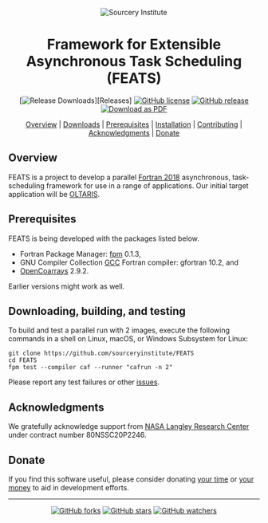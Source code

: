 <a name="top"> </a>

[This document is formatted with GitHub-Flavored Markdown.              ]:#
[For better viewing, including hyperlinks, read it online at            ]:#
[https://github.com/sourceryinstitute/FEATS/blob/master/README.md]:#
<div align="center">

![Sourcery Institute][sourcery-institute logo]


Framework for Extensible Asynchronous Task Scheduling (FEATS)
=============================================================

[![Release Downloads][download img]][Releases]
[![GitHub license][license img]](./LICENSE)
[![GitHub release][release img]](https://github.com/sourceryinstitute/FEATS/releases/latest)
[![Download as PDF][pdf img]](https://md2pdf.herokuapp.com/sourceryinstitute/FEATS/blob/master/README.pdf)

[Overview](#overview) | [Downloads](#downloads) | [Prerequisites](#prerequisites) | [Installation](#installation) |
[Contributing](#contributing) | [Acknowledgments](#acknowledgments) | [Donate](#donate)

</div>

Overview
--------

FEATS is a project to develop a parallel [Fortran 2018] asynchronous, task-scheduling
framework for use in a range of applications.  Our initial target application will be
[OLTARIS].

Prerequisites
-------------

FEATS is being developed with the packages listed below.

* Fortran Package Manager: [fpm] 0.1.3,
* GNU Compiler Collection [GCC] Fortran compiler: gfortran 10.2, and
* [OpenCoarrays] 2.9.2.

Earlier versions might work as well.

Downloading, building, and testing
----------------------------------
To build and test a parallel run with 2 images, execute the following
commands in a shell on Linux, macOS, or Windows Subsystem for Linux:
```
git clone https://github.com/sourceryinstitute/FEATS
cd FEATS
fpm test --compiler caf --runner "cafrun -n 2"
```
Please report any test failures or other [issues].

Acknowledgments
----------------
We gratefully acknowledge support from [NASA Langley Research Center]
under contract number 80NSSC20P2246.

Donate
------
If you find this software useful, please consider donating
[your time](CONTRIBUTING.md) or
[your money](http://bit.ly/donate-to-sourcery-institute)
to aid in development efforts.

---

<div align="center">

[![GitHub forks](https://img.shields.io/github/forks/sourceryinstitute/FEATS.svg?style=social&label=Fork)](https://github.com/sourceryinstitute/FEATS/fork)
[![GitHub stars](https://img.shields.io/github/stars/sourceryinstitute/FEATS.svg?style=social&label=Star)](https://github.com/sourceryinstitute/FEATS)
[![GitHub watchers](https://img.shields.io/github/watchers/sourceryinstitute/FEATS.svg?style=social&label=Watch)](https://github.com/sourceryinstitute/FEATS)

</div>

[Hyperlinks]:#

[Overview]: #overview
[Prerequisites]: #prerequisites
[Downloading, building, and testing]: #downloading-building-and-testing
[Acknowledgments]: #acknowledgments
[Donate]: #donate

[fpm]: https://github.com/fortran-lang/fpm
[GCC]: https://gcc.gnu.org
[OpenCoarrays]: https://github.com/sourceryinstitute/opencoarrays
[OLTARIS]: https://oltaris.nasa.gov

[Fortran 2018]: https://j3-fortran.org/doc/year/18/18-007r1.pdf

[sourcery-institute logo]: http://www.sourceryinstitute.org/uploads/4/9/9/6/49967347/sourcery-logo-rgb-hi-rez-1.png

[NASA Langley Research Center]: https://www.nasa.gov/langley

[issues]: https://github.com/sourceryinstitute/FEATS/issues

[download img]: https://img.shields.io/github/downloads/sourceryinstitute/FEATS/total.svg?style=flat-square "Download count badge"
[license img]: https://img.shields.io/badge/license-BSD--3-blue.svg?style=flat-square "BSD-3 License badge"
[release img]: https://img.shields.io/github/release/sourceryinstitute/FEATS.svg?style=flat-square "Latest release badge"
[pdf img]: https://img.shields.io/badge/PDF-README.md-6C2DC7.svg?style=flat-square "Download this readme as a PDF"
